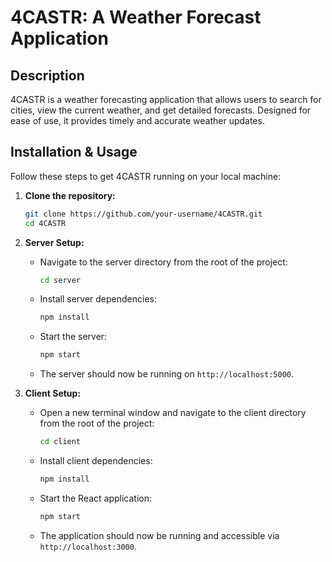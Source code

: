 # 4CASTR: A Weather Forecast Application

## Description
4CASTR is a weather forecasting application that allows users to search for cities, view the current weather, and get detailed forecasts. Designed for ease of use, it provides timely and accurate weather updates.

## Installation & Usage
Follow these steps to get 4CASTR running on your local machine:

1. **Clone the repository:**
    ```bash
    git clone https://github.com/your-username/4CASTR.git
    cd 4CASTR
    ```

2. **Server Setup:**
    - Navigate to the server directory from the root of the project:
        ```bash
        cd server
        ```
    - Install server dependencies:
        ```bash
        npm install
        ```
    - Start the server:
        ```bash
        npm start
        ```
    - The server should now be running on `http://localhost:5000`.

3. **Client Setup:**
    - Open a new terminal window and navigate to the client directory from the root of the project:
        ```bash
        cd client
        ```
    - Install client dependencies:
        ```bash
        npm install
        ```
    - Start the React application:
        ```bash
        npm start
        ```
    - The application should now be running and accessible via `http://localhost:3000`.
